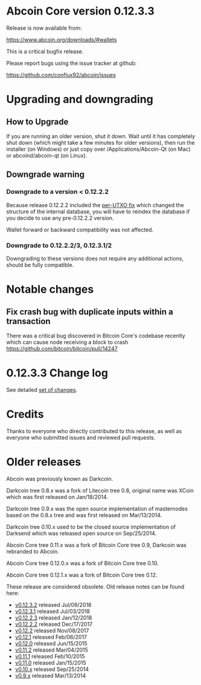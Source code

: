 Abcoin Core version 0.12.3.3
==========================

Release is now available from:

  <https://www.abcoin.org/downloads/#wallets>

This is a critical bugfix release.

Please report bugs using the issue tracker at github:

  <https://github.com/conflux92/abcoin/issues>


Upgrading and downgrading
=========================

How to Upgrade
--------------

If you are running an older version, shut it down. Wait until it has completely
shut down (which might take a few minutes for older versions), then run the
installer (on Windows) or just copy over /Applications/Abcoin-Qt (on Mac) or
abcoind/abcoin-qt (on Linux).

Downgrade warning
-----------------

### Downgrade to a version < 0.12.2.2

Because release 0.12.2.2 included the [per-UTXO fix](release-notes/abcoin/release-notes-0.12.2.2.md#per-utxo-fix)
which changed the structure of the internal database, you will have to reindex
the database if you decide to use any pre-0.12.2.2 version.

Wallet forward or backward compatibility was not affected.

### Downgrade to 0.12.2.2/3, 0.12.3.1/2

Downgrading to these versions does not require any additional actions, should be
fully compatible.


Notable changes
===============

Fix crash bug with duplicate inputs within a transaction
--------------------------------------------------------

There was a critical bug discovered in Bitcoin Core's codebase recently which
can cause node receiving a block to crash https://github.com/bitcoin/bitcoin/pull/14247

0.12.3.3 Change log
===================

See detailed [set of changes](https://github.com/conflux92/abcoin/compare/v0.12.3.2...conflux92:v0.12.3.3).

Credits
=======

Thanks to everyone who directly contributed to this release,
as well as everyone who submitted issues and reviewed pull requests.


Older releases
==============

Abcoin was previously known as Darkcoin.

Darkcoin tree 0.8.x was a fork of Litecoin tree 0.8, original name was XCoin
which was first released on Jan/18/2014.

Darkcoin tree 0.9.x was the open source implementation of masternodes based on
the 0.8.x tree and was first released on Mar/13/2014.

Darkcoin tree 0.10.x used to be the closed source implementation of Darksend
which was released open source on Sep/25/2014.

Abcoin Core tree 0.11.x was a fork of Bitcoin Core tree 0.9,
Darkcoin was rebranded to Abcoin.

Abcoin Core tree 0.12.0.x was a fork of Bitcoin Core tree 0.10.

Abcoin Core tree 0.12.1.x was a fork of Bitcoin Core tree 0.12.

These release are considered obsolete. Old release notes can be found here:

- [v0.12.3.2](https://github.com/conflux92/abcoin/blob/master/doc/release-notes/abcoin/release-notes-0.12.3.2.md) released Jul/09/2018
- [v0.12.3.1](https://github.com/conflux92/abcoin/blob/master/doc/release-notes/abcoin/release-notes-0.12.3.1.md) released Jul/03/2018
- [v0.12.2.3](https://github.com/conflux92/abcoin/blob/master/doc/release-notes/abcoin/release-notes-0.12.2.3.md) released Jan/12/2018
- [v0.12.2.2](https://github.com/conflux92/abcoin/blob/master/doc/release-notes/abcoin/release-notes-0.12.2.2.md) released Dec/17/2017
- [v0.12.2](https://github.com/conflux92/abcoin/blob/master/doc/release-notes/abcoin/release-notes-0.12.2.md) released Nov/08/2017
- [v0.12.1](https://github.com/conflux92/abcoin/blob/master/doc/release-notes/abcoin/release-notes-0.12.1.md) released Feb/06/2017
- [v0.12.0](https://github.com/conflux92/abcoin/blob/master/doc/release-notes/abcoin/release-notes-0.12.0.md) released Jun/15/2015
- [v0.11.2](https://github.com/conflux92/abcoin/blob/master/doc/release-notes/abcoin/release-notes-0.11.2.md) released Mar/04/2015
- [v0.11.1](https://github.com/conflux92/abcoin/blob/master/doc/release-notes/abcoin/release-notes-0.11.1.md) released Feb/10/2015
- [v0.11.0](https://github.com/conflux92/abcoin/blob/master/doc/release-notes/abcoin/release-notes-0.11.0.md) released Jan/15/2015
- [v0.10.x](https://github.com/conflux92/abcoin/blob/master/doc/release-notes/abcoin/release-notes-0.10.0.md) released Sep/25/2014
- [v0.9.x](https://github.com/conflux92/abcoin/blob/master/doc/release-notes/abcoin/release-notes-0.9.0.md) released Mar/13/2014

